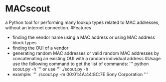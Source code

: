 # MACscout
a Python tool for performing many lookup types related to MAC addresses, without an internet connection.
#Features
- finding the vendor name using a MAC address or using  MAC address block types
- finding the OUI of a vendor
- generating random MAC addresses or valid random MAC addresses by concatenating an existing OUI with a random individual address
#Usage
 use the following command to get the list of commands:
 '''
 python scout.py -h
 '''
 or use
 '''
 ./scout.py -h
- example:
  '''
  ./scout.py -m 00:01:4A:44:8C:7E
  Sony Corporation
  '''
  
